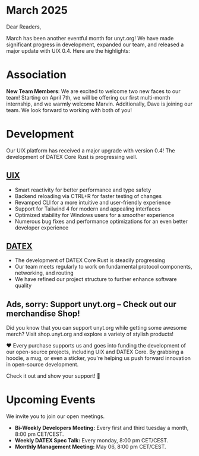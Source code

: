 # March 2025

Dear Readers,

March has been another eventful month for unyt.org! We have made significant progress in development, expanded our team, and released a major update with UIX 0.4. Here are the highlights:

# Association

**New Team Members**: We are excited to welcome two new faces to our team! Starting on April 7th, we will be offering our first multi-month internship, and we warmly welcome Marvin.
Additionally, Dave is joining our team. We look forward to working with both of you!

# Development
Our UIX platform has received a major upgrade with version 0.4! The development of DATEX Core Rust is progressing well.

## [UIX](https://github.com/unyt-org/uix/pulls?q=is:closed%20created:2025-02-01..2024-03-31)

* Smart reactivity for better performance and type safety
* Backend reloading via CTRL+R for faster testing of changes
* Revamped CLI for a more intuitive and user-friendly experience
* Support for Tailwind 4 for modern and appealing interfaces
* Optimized stability for Windows users for a smoother experience
* Numerous bug fixes and performance optimizations for an even better developer experience


## [DATEX](https://github.com/unyt-org/datex-core-js-legacy/pulls?q=is:closed%20created:2024-12-01..2024-12-31)
- The development of DATEX Core Rust is steadily progressing
- Our team meets regularly to work on fundamental protocol components, networking, and routing
- We have refined our project structure to further enhance software quality

## Ads, sorry: Support unyt.org – Check out our merchandise Shop!
Did you know that you can support unyt.org while getting some awesome merch? Visit shop.unyt.org and explore a variety of stylish products!

❤️ Every purchase supports us and goes into funding the development of our open-source projects, including UIX and DATEX Core. By grabbing a hoodie, a mug, or even a sticker, you're helping us push forward innovation in open-source development.

Check it out and show your support! 🚀

# Upcoming Events 

We invite you to join our open meetings.

* **Bi-Weekly Developers Meeting:** Every first and third tuesday a month, 8:00 pm CET/CEST.
* **Weekly DATEX Spec Talk:** Every monday, 8:00 pm CET/CEST.
* **Monthly Management Meeting:** May 06, 8:00 pm CET/CEST.
